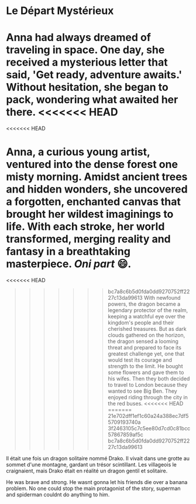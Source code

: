 #  Le Départ Mystérieux

Anna had always dreamed of traveling in space. One day, she received a mysterious letter that said, 'Get ready, adventure awaits.' Without hesitation, she began to pack, wondering what awaited her there.
<<<<<<< HEAD
=======
<<<<<<< HEAD

**Anna**, a curious young artist, ventured into the dense forest one misty morning. Amidst ancient trees and hidden wonders, she uncovered a forgotten, enchanted canvas that brought her wildest imaginings to life. With each stroke, her world transformed, merging reality and fantasy in a breathtaking masterpiece. *Oni part* :smile:.
=======
<<<<<<< HEAD
>>>>>>> bc7a8c6b5d0fda0dd9270752ff2227c13da99613
With newfound powers, the dragon became a legendary protector of the realm, keeping a watchful eye over the kingdom's people and their cherished treasures. But as dark clouds gathered on the horizon, the dragon sensed a looming threat and prepared to face its greatest challenge yet, one that would test its courage and strength to the limit.
He bought some flowers and gave them to his wifes.
Then they both decided to travel to London because they wanted to see Big Ben.
They enjoyed riding through the city in the red buses.
<<<<<<< HEAD
=======
>>>>>>> 21e702dff1ef1c60a24a388ec7df55709193740a
>>>>>>> 3f2463105c7c5ee80d7cd0c81bcc57867859af5c
>>>>>>> bc7a8c6b5d0fda0dd9270752ff2227c13da99613

Il était une fois un dragon solitaire nommé Drako. Il vivait dans une grotte au sommet d'une montagne, gardant un trésor scintillant. Les villageois le craignaient, mais Drako était en réalité un dragon gentil et solitaire.

He was brave and strong. He wasnt gonna let his friends die over a banana problem. No one could stop the main protagonist of the story, superman and spiderman couldnt do anything to him.
